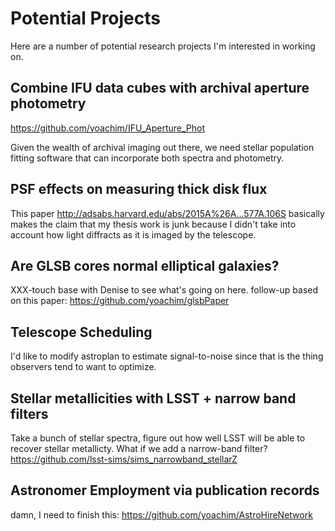 # Potential Projects

Here are a number of potential research projects I'm interested in working on.

## Combine IFU data cubes with archival aperture photometry

https://github.com/yoachim/IFU_Aperture_Phot

Given the wealth of archival imaging out there, we need stellar population fitting software that can incorporate both spectra and photometry.


## PSF effects on measuring thick disk flux

This paper http://adsabs.harvard.edu/abs/2015A%26A...577A.106S basically makes the claim that my thesis work is junk because I didn't take into account how light diffracts as it is imaged by the telescope.  

## Are GLSB cores normal elliptical galaxies?

XXX-touch base with Denise to see what's going on here.
follow-up based on this paper: https://github.com/yoachim/glsbPaper

## Telescope Scheduling

I'd like to modify astroplan to estimate signal-to-noise since that is the thing observers tend to want to optimize. 


## Stellar metallicities with LSST + narrow band filters

Take a bunch of stellar spectra, figure out how well LSST will be able to recover stellar metallicty. What if we add a narrow-band filter? https://github.com/lsst-sims/sims_narrowband_stellarZ

## Astronomer Employment via publication records

damn, I need to finish this:
https://github.com/yoachim/AstroHireNetwork